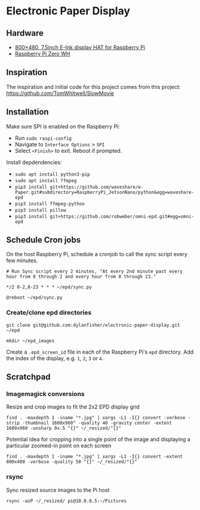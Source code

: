 # Electronic Paper Display

## Hardware

- [800×480, 7.5inch E-Ink display HAT for Raspberry Pi](https://www.waveshare.com/7.5inch-e-paper-hat.htm)
- [Raspberry Pi Zero WH](https://www.raspberrypi.com/products/raspberry-pi-zero/)

## Inspiration

The inspiration and initial code for this project comes from this project: https://github.com/TomWhitwell/SlowMovie

## Installation

Make sure SPI is enabled on the Raspberry Pi:

- Run `sudo raspi-config`
- Navigate to `Interface Options` > `SPI`
- Select `<Finish>` to exit. Reboot if prompted.

Install depdendencies:

- `sudo apt install python3-pip`
- `sudo apt install ffmpeg`
- `pip3 install git+https://github.com/waveshare/e-Paper.git#subdirectory=RaspberryPi_JetsonNano/python&egg=waveshare-epd`
- `pip3 install ffmpeg-python`
- `pip3 install pillow`
- `pip3 install git+https://github.com/robweber/omni-epd.git#egg=omni-epd`

## Schedule Cron jobs

On the host Raspberry Pi, schedule a cronjob to call the sync script every few minutes.

`# Run Sync script every 2 minutes, "At every 2nd minute past every hour from 0 through 2 and every hour from 8 through 23."`

`*/2 0-2,8-23 * * * ~/epd/sync.py`

`@reboot ~/epd/sync.py`

### Create/clone epd directories

`git clone git@github.com:dylanfisher/electronic-paper-display.git ~/epd`

`mkdir ~/epd_images`

Create a `.epd_screen_id` file in each of the Raspberry Pi's `epd` directory. Add the index of the display, e.g. `1`, `2`, `3` or `4`.

## Scratchpad

### Imagemagick conversions

Resize and crop images to fit the 2x2 EPD display grid

`find . -maxdepth 1 -iname "*.jpg" | xargs -L1 -I{} convert -verbose -strip -thumbnail 1600x960^ -quality 40 -gravity center -extent 1600x960 -unsharp 0x.5 "{}" ~/_resized/"{}"`

Potential idea for cropping into a single point of the image and displaying a particular zoomed-in point on each screen

`find . -maxdepth 1 -iname "*.jpg" | xargs -L1 -I{} convert -extent 800x480 -verbose -quality 50 "{}" ~/_resized/"{}"`

### rsync

Sync resized source images to the Pi host

`rsync -azP ~/_resized/ pi@10.0.0.5:~/Pictures`
